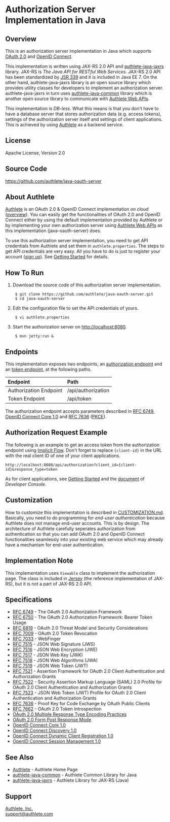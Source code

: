 Authorization Server Implementation in Java
===========================================

Overview
--------

This is an authorization server implementation in Java which supports
[OAuth 2.0][1] and [OpenID Connect][2].

This implementation is written using JAX-RS 2.0 API and [authlete-java-jaxrs][3]
library. JAX-RS is _The Java API for RESTful Web Services_. JAX-RS 2.0 API has
been standardized by [JSR 339][4] and it is included in Java EE 7. On the
other hand, authlete-java-jaxrs library is an open source library which provides
utility classes for developers to implement an authorization server.
authlete-java-jaxrs in turn uses [authlete-java-common][5] library which is
another open source library to communicate with [Authlete Web APIs][6].

This implementation is _DB-less_. What this means is that you don't have to
have a database server that stores authorization data (e.g. access tokens),
settings of the authorization server itself and settings of client applications.
This is achieved by using [Authlete][7] as a backend service.


License
-------

  Apache License, Version 2.0


Source Code
-----------

  https://github.com/authlete/java-oauth-server


About Authlete
--------------

[Authlete][7] is an OAuth 2.0 & OpenID Connect implementation _on cloud_
([overview][8]). You can easily get the functionalities of OAuth 2.0 and OpenID
Connect either by using the default implementation provided by Authlete or by
implementing your own authorization server using [Authlete Web APIs][6] as
this implementation (java-oauth-server) does.

To use this authorization server implementation, you need to get API credentials
from Authlete and set them in `authlete.properties`. The steps to get API
credentials are very easy. All you have to do is just to register your account
([sign up][9]). See [Getting Started][10] for details.


How To Run
----------

1. Download the source code of this authorization server implementation.

        $ git clone https://github.com/authlete/java-oauth-server.git
        $ cd java-oauth-server

2. Edit the configuration file to set the API credentials of yours.

        $ vi authlete.properties

3. Start the authorization server on [http://localhost:8080][38].

        $ mvn jetty:run &


Endpoints
---------

This implementation exposes two endpoints, an [authorization endpoint][11] and
an [token endpoint][12], at the following paths.

| Endpoint               | Path               |
|:-----------------------|:-------------------|
| Authorization Endpoint | /api/authorization |
| Token Endpoint         | /api/token         |

The authorization endpoint accepts parameters described in [RFC 6749][1],
[OpenID Connect Core 1.0][13] and [RFC 7636][14] ([PKCE][15]).


Authorization Request Example
-----------------------------

The following is an example to get an access token from the authorization
endpoint using [Implicit Flow][16]. Don't forget to replace `{client-id}` in
the URL with the real client ID of one of your client applications.

    http://localhost:8080/api/authorization?client_id={client-id}&response_type=token

As for client applications, see [Getting Started][10] and the [document][17] of
_Developer Console_.


Customization
-------------

How to customize this implementation is described in [CUSTOMIZATION.md][39].
Basically,
you need to do programming for _end-user authentication_ because Authlete does
not manage end-user accounts. This is by design. The architecture of Authlete
carefully seperates authorization from authentication so that you can add OAuth
2.0 and OpenID Connect functionalities seamlessly into your existing web
service which may already have a mechanism for end-user authentication.


Implementation Note
-------------------

This implementation uses `Viewable` class to implement the authorization page.
The class is included in [Jersey][18] (the reference implementation of JAX-RS),
but it is not a part of JAX-RS 2.0 API.


Specifications
--------------

- [RFC 6749][1] - The OAuth 2.0 Authorization Framework
- [RFC 6750][19] - The OAuth 2.0 Authorization Framework: Bearer Token Usage
- [RFC 6819][20] - OAuth 2.0 Threat Model and Security Considerations
- [RFC 7009][21] - OAuth 2.0 Token Revocation
- [RFC 7033][22] - WebFinger
- [RFC 7515][23] - JSON Web Signature (JWS)
- [RFC 7516][24] - JSON Web Encryption (JWE)
- [RFC 7517][25] - JSON Web Key (JWK)
- [RFC 7518][26] - JSON Web Algorithms (JWA)
- [RFC 7519][27] - JSON Web Token (JWT)
- [RFC 7521][28] - Assertion Framework for OAuth 2.0 Client Authentication and Authorization Grants
- [RFC 7522][29] - Security Assertion Markup Language (SAML) 2.0 Profile for OAuth 2.0 Client Authentication and Authorization Grants
- [RFC 7523][30] - JSON Web Token (JWT) Profile for OAuth 2.0 Client Authentication and Authorization Grants
- [RFC 7636][31] - Proof Key for Code Exchange by OAuth Public Clients
- [RFC 7662][32] - OAuth 2.0 Token Introspection
- [OAuth 2.0 Multiple Response Type Encoding Practices][33]
- [OAuth 2.0 Form Post Response Mode][34]
- [OpenID Connect Core 1.0][13]
- [OpenID Connect Discovery 1.0][35]
- [OpenID Connect Dynamic Client Registration 1.0][36]
- [OpenID Connect Session Management 1.0][37]


See Also
--------

- [Authlete][7] - Authlete Home Page
- [authlete-java-common][5] - Authlete Common Library for Java
- [authlete-java-jaxrs][3] - Authlete Library for JAX-RS (Java)


Support
-------

[Authlete, Inc.](https://www.authlete.com/)<br/>
support@authlete.com


[1]: http://tools.ietf.org/html/rfc6749
[2]: http://openid.net/connect/
[3]: https://github.com/authlete/authlete-java-jaxrs
[4]: https://jcp.org/en/jsr/detail?id=339
[5]: https://github.com/authlete/authlete-java-common
[6]: https://www.authlete.com/documents/apis
[7]: https://www.authlete.com/
[8]: https://www.authlete.com/documents/overview
[9]: https://so.authlete.com/accounts/signup
[10]: https://www.authlete.com/documents/getting_started
[11]: https://tools.ietf.org/html/rfc6749#section-3.1
[12]: https://tools.ietf.org/html/rfc6749#section-3.2
[13]: http://openid.net/specs/openid-connect-core-1_0.html
[14]: http://tools.ietf.org/html/rfc7636
[15]: https://www.authlete.com/documents/article/pkce
[16]: http://tools.ietf.org/html/rfc6749#section-4.2
[17]: https://www.authlete.com/documents/cd_console
[18]: https://jersey.java.net/
[19]: http://tools.ietf.org/html/rfc6750
[20]: http://tools.ietf.org/html/rfc6819
[21]: http://tools.ietf.org/html/rfc7009
[22]: http://tools.ietf.org/html/rfc7033
[23]: http://tools.ietf.org/html/rfc7515
[24]: http://tools.ietf.org/html/rfc7516
[25]: http://tools.ietf.org/html/rfc7517
[26]: http://tools.ietf.org/html/rfc7518
[27]: http://tools.ietf.org/html/rfc7519
[28]: http://tools.ietf.org/html/rfc7521
[29]: http://tools.ietf.org/html/rfc7522
[30]: http://tools.ietf.org/html/rfc7523
[31]: http://tools.ietf.org/html/rfc7636
[32]: http://tools.ietf.org/html/rfc7662
[33]: http://openid.net/specs/oauth-v2-multiple-response-types-1_0.html
[34]: http://openid.net/specs/oauth-v2-form-post-response-mode-1_0.html
[35]: http://openid.net/specs/openid-connect-discovery-1_0.html
[36]: http://openid.net/specs/openid-connect-registration-1_0.html
[37]: http://openid.net/specs/openid-connect-session-1_0.html
[38]: http://localhost:8080
[39]: CUSTOMIZATION.md
